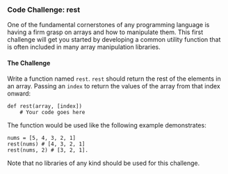 ### Code Challenge: rest

One of the fundamental cornerstones of any programming language is having
a firm grasp on arrays and how to manipulate them. This first challenge
will get you started by developing a common utility function that is often
included in many array manipulation libraries.

#### The Challenge

Write a function named `rest`. `rest` should return the rest of the elements
in an array. Passing an `index` to return the values of the array from that index
onward:

````
def rest(array, [index])
    # Your code goes here
````

The function would be used like the following example demonstrates:

````
nums = [5, 4, 3, 2, 1]
rest(nums) # [4, 3, 2, 1]
rest(nums, 2) # [3, 2, 1].
````

Note that no libraries of any kind should be used for this challenge.